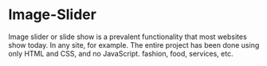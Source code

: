 # Image-Slider
Image slider or slide show is a prevalent functionality that most websites show today. In any site, for example. The entire project has been done using only HTML and CSS, and no JavaScript. fashion, food, services, etc.
